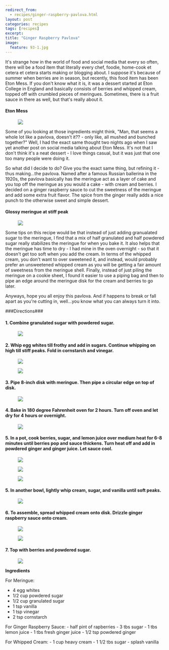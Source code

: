 ```yaml
---
redirect_from: 
  - recipes/ginger-raspberry-pavlova.html
layout: post
categories: recipes
tags: [recipes]
excerpt: 
title: "Ginger Raspberry Pavlova"
image:
  feature: 93-1.jpg
---
```


It's strange how in the world of food and social media that every so often, there will be a food item that literally every chef, foodie, home-cook et cetera et cetera starts making or blogging about.  I suppose it's because of summer when berries are in season, but recently, this food item has been Eton Mess.  If you don't know what it is, it was a dessert started at Eton College in England and basically consists of berries and whipped cream, topped off with crumbled pieces of meringues.  Sometimes, there is a fruit sauce in there as well, but that's really about it.   

#### Eton Mess 
<figure> <img src='/images/93-2.jpg'> </figure>

Some of you looking at those ingredients might think, "Man, that seems a whole lot like a pavlova, doesn't it?? - only like, all mushed and bunched together?"  Well, I had the exact same thought two nights ago when I saw yet another post on social media talking about Eton Mess.  It's not that I don't think it's a neat dessert - I love things casual, but it was just that one too many people were doing it.

So what did I decide to do?  Give you the exact same thing, but refining it - thus making...the pavlova.  Named after a famous Russian ballerina in the 1920s, the pavlova basically has the meringue act as a layer of cake and you top off the meringue as you would a cake - with cream and berries.  I decided on a ginger raspberry sauce to cut the sweetness of the meringue and add some extra fruit flavor.  The spice from the ginger really adds a nice punch to the otherwise sweet and simple dessert.

#### Glossy meringue at stiff peak
<figure> <img src='/images/93-3.jpg'> </figure>

Some tips on this recipe would be that instead of just adding granualated sugar to the meringue, I find that a mix of half granulated and half powdered sugar really stabilizes the meringue for when you bake it.  It also helps that the meringue has time to dry - I had mine in the oven overnight - so that it doesn't get too soft when you add the cream.  In terms of the whipped cream, you don't want to over sweetened it, and instead, would probably prefer an unsweetened whipped cream as you will be getting a fair amount of sweetness from the meringue shell.  Finally, instead of just piling the meringue on a cookie sheet, I found it easier to use a piping bag and then to pipe an edge around the meringue disk for the cream and berries to go later.

Anyways, hope you all enjoy this pavlova.  And if happens to break or fall apart as you're cutting in, well...you know what you can always turn it into.

###Directions### 

#### 1. Combine granulated sugar with powdered sugar. 
<figure> <img src='/images/93-4.jpg'> </figure>

#### 2. Whip egg whites till frothy and add in sugars. Continue whipping on high till stiff peaks.  Fold in cornstarch and vinegar. 

<figure> <img src='/images/93-5.jpg'> </figure>

<figure> <img src='/images/93-6.jpg'> </figure>

#### 3. Pipe 8-inch disk with meringue.  Then pipe a circular edge on top of disk.  

<figure> <img src='/images/93-7.jpg'> </figure>

#### 4. Bake in 180 degree Fahrenheit oven for 2 hours.  Turn off oven and let dry for 4 hours or overnight.  

<figure> <img src='/images/93-8.jpg'> </figure>

#### 5. In a pot, cook berries, sugar, and lemon juice over medium heat for 6-8 minutes until berries pop and sauce thickens.  Turn heat off and add in powdered ginger and ginger juice.  Let sauce cool.
<figure> <img src='/images/93-9.jpg'> </figure>

<figure> <img src='/images/93-10.jpg'> </figure>

<figure> <img src='/images/93-11.jpg'> </figure>

#### 5. In another bowl, lightly whip cream, sugar, and vanilla until soft peaks.
<figure> <img src='/images/93-12.jpg'> </figure>

#### 6. To assemble, spread whipped cream onto disk.  Drizzle ginger raspberry sauce onto cream.

<figure> <img src='/images/93-13.jpg'> </figure>

<figure> <img src='/images/93-14.jpg'> </figure>

#### 7. Top with berries and powdered sugar.
<figure> <img src='/images/93-15.jpg'> </figure>

<section class='recipe'>
<p><strong>Ingredients</strong></p>

<p>For Meringue:</p>

<ul><li>4 egg whites</li><li>1/2 cup powdered sugar</li><li>1/2 cup granulated sugar</li><li>1 tsp vanilla</li><li>1 tsp vinegar</li><li>2 tsp cornstarch</li></ul>

<p>For Ginger Raspberry Sauce:
- half pint of rapberries
- 3 tbs sugar
- 1 tbs lemon juice
- 1 tbs fresh ginger juice
- 1/2 tsp powdered ginger</p>

<p>For Whipped Cream:
- 1 cup heavy cream
- 1 1/2 tbs sugar
- splash vanilla</p></section>